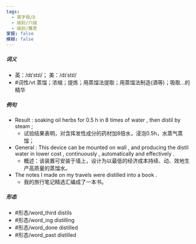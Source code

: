 ```yaml
---
tags:
  - 首字母/D
  - 级别/六级
  - 级别/雅思
掌握: false
模糊: false
---
```

##### 词义
- 英：/dɪˈstɪl/； 美：/dɪˈstɪl/
- #词性/vt  蒸馏；浓缩；提炼；用蒸馏法提取；用蒸馏法制造(酒等)；吸取…的精华
##### 例句
- Result : soaking oil herbs for 0.5 h in 8 times of water , then distil by steam ;
	- 试验结果表明，对含挥发性成分的药材加8倍水，浸泡0.5h，水蒸气蒸馏；
- General : This device can be mounted on wall , and producing the distil water in lower cost , continuously , automatically and effectively .
	- 概述：该装置可安装于墙上，设计为以最低的经济成本持续、动、效地生产高质量的蒸馏水。
- The notes I made on my travels were distilled into a book .
	- 我的旅行笔记精选汇编成了一本书。
##### 形态
- #形态/word_third distils
- #形态/word_ing distilling
- #形态/word_done distilled
- #形态/word_past distilled
